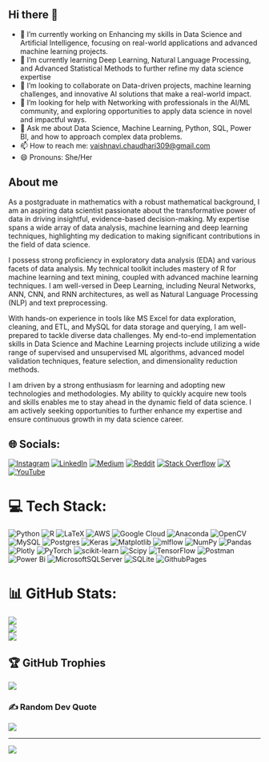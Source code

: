 ## Hi there 👋
- 🔭 I’m currently working on Enhancing my skills in Data Science and Artificial Intelligence, focusing on real-world applications and advanced machine learning projects.
- 🌱 I’m currently learning Deep Learning, Natural Language Processing, and Advanced Statistical Methods to further refine my data science expertise
- 👯 I’m looking to collaborate on Data-driven projects, machine learning challenges, and innovative AI solutions that make a real-world impact.
- 🤔 I’m looking for help with Networking with professionals in the AI/ML community, and exploring opportunities to apply data science in novel and impactful ways.
- 💬 Ask me about Data Science, Machine Learning, Python, SQL, Power BI, and how to approach complex data problems.
- 📫 How to reach me: vaishnavi.chaudhari309@gmail.com
- 😄 Pronouns: She/Her
## About me
As a postgraduate in mathematics with a robust mathematical background, I am an aspiring data scientist passionate about the transformative power of data in driving insightful, evidence-based decision-making. My expertise spans a wide array of data analysis, machine learning and deep learning techniques, highlighting my dedication to making significant contributions in the field of data science.

I possess strong proficiency in exploratory data analysis (EDA) and various facets of data analysis. My technical toolkit includes mastery of R for machine learning and text mining, coupled with advanced machine learning techniques. I am well-versed in Deep Learning, including Neural Networks, ANN, CNN, and RNN architectures, as well as Natural Language Processing (NLP) and text preprocessing.

With hands-on experience in tools like MS Excel for data exploration, cleaning, and ETL, and MySQL for 
data storage and querying, I am well-prepared to tackle diverse data challenges. My end-to-end implementation skills in Data Science and Machine Learning projects include utilizing a wide range of supervised and unsupervised ML algorithms, advanced model validation techniques, feature selection, and dimensionality reduction methods.

I am driven by a strong enthusiasm for learning and adopting new technologies and methodologies. My ability to quickly acquire new tools and skills enables me to stay ahead in the dynamic field of data science. I am actively seeking opportunities to further enhance my expertise and ensure continuous growth in my data science career.

## 🌐 Socials:
[![Instagram](https://img.shields.io/badge/Instagram-%23E4405F.svg?logo=Instagram&logoColor=white)](https://instagram.com/https://www.instagram.com/vaishnavi.chaudhari03/?hl=en) [![LinkedIn](https://img.shields.io/badge/LinkedIn-%230077B5.svg?logo=linkedin&logoColor=white)](https://linkedin.com/in/https://www.linkedin.com/in/vaishnavi-chaudhari-a04311261/) [![Medium](https://img.shields.io/badge/Medium-12100E?logo=medium&logoColor=white)](https://medium.com/@https://medium.com/@vaishnavi.chaudhari309) [![Reddit](https://img.shields.io/badge/Reddit-%23FF4500.svg?logo=Reddit&logoColor=white)](https://reddit.com/user/https://www.reddit.com/user/vaishnavi309/) [![Stack Overflow](https://img.shields.io/badge/-Stackoverflow-FE7A16?logo=stack-overflow&logoColor=white)](https://stackoverflow.com/users/https://stackoverflow.com/users/23227690/vaishnavi-chaudhari) [![X](https://img.shields.io/badge/X-black.svg?logo=X&logoColor=white)](https://x.com/https://x.com/Vaishna37683843) [![YouTube](https://img.shields.io/badge/YouTube-%23FF0000.svg?logo=YouTube&logoColor=white)](https://youtube.com/@https://www.youtube.com/@vaishnavichaudhari4066) 

# 💻 Tech Stack:
![Python](https://img.shields.io/badge/python-3670A0?style=flat&logo=python&logoColor=ffdd54) ![R](https://img.shields.io/badge/r-%23276DC3.svg?style=flat&logo=r&logoColor=white) ![LaTeX](https://img.shields.io/badge/latex-%23008080.svg?style=flat&logo=latex&logoColor=white) ![AWS](https://img.shields.io/badge/AWS-%23FF9900.svg?style=flat&logo=amazon-aws&logoColor=white) ![Google Cloud](https://img.shields.io/badge/GoogleCloud-%234285F4.svg?style=flat&logo=google-cloud&logoColor=white) ![Anaconda](https://img.shields.io/badge/Anaconda-%2344A833.svg?style=flat&logo=anaconda&logoColor=white) ![OpenCV](https://img.shields.io/badge/opencv-%23white.svg?style=flat&logo=opencv&logoColor=white) ![MySQL](https://img.shields.io/badge/mysql-4479A1.svg?style=flat&logo=mysql&logoColor=white) ![Postgres](https://img.shields.io/badge/postgres-%23316192.svg?style=flat&logo=postgresql&logoColor=white) ![Keras](https://img.shields.io/badge/Keras-%23D00000.svg?style=flat&logo=Keras&logoColor=white) ![Matplotlib](https://img.shields.io/badge/Matplotlib-%23ffffff.svg?style=flat&logo=Matplotlib&logoColor=black) ![mlflow](https://img.shields.io/badge/mlflow-%23d9ead3.svg?style=flat&logo=numpy&logoColor=blue) ![NumPy](https://img.shields.io/badge/numpy-%23013243.svg?style=flat&logo=numpy&logoColor=white) ![Pandas](https://img.shields.io/badge/pandas-%23150458.svg?style=flat&logo=pandas&logoColor=white) ![Plotly](https://img.shields.io/badge/Plotly-%233F4F75.svg?style=flat&logo=plotly&logoColor=white) ![PyTorch](https://img.shields.io/badge/PyTorch-%23EE4C2C.svg?style=flat&logo=PyTorch&logoColor=white) ![scikit-learn](https://img.shields.io/badge/scikit--learn-%23F7931E.svg?style=flat&logo=scikit-learn&logoColor=white) ![Scipy](https://img.shields.io/badge/SciPy-%230C55A5.svg?style=flat&logo=scipy&logoColor=%white) ![TensorFlow](https://img.shields.io/badge/TensorFlow-%23FF6F00.svg?style=flat&logo=TensorFlow&logoColor=white) ![Postman](https://img.shields.io/badge/Postman-FF6C37?style=flat&logo=postman&logoColor=white) ![Power Bi](https://img.shields.io/badge/power_bi-F2C811?style=flat&logo=powerbi&logoColor=black) ![MicrosoftSQLServer](https://img.shields.io/badge/Microsoft%20SQL%20Server-CC2927?style=flat&logo=microsoft%20sql%20server&logoColor=white) ![SQLite](https://img.shields.io/badge/sqlite-%2307405e.svg?style=flat&logo=sqlite&logoColor=white) ![GithubPages](https://img.shields.io/badge/github%20pages-121013?style=flat&logo=github&logoColor=white)
# 📊 GitHub Stats:
![](https://github-readme-stats.vercel.app/api?username=Vaishnavi309Chaudhari&theme=dark&hide_border=false&include_all_commits=true&count_private=false)<br/>
![](https://github-readme-streak-stats.herokuapp.com/?user=Vaishnavi309Chaudhari&theme=dark&hide_border=false)<br/>
![](https://github-readme-stats.vercel.app/api/top-langs/?username=Vaishnavi309Chaudhari&theme=dark&hide_border=false&include_all_commits=true&count_private=false&layout=compact)

## 🏆 GitHub Trophies
![](https://github-profile-trophy.vercel.app/?username=Vaishnavi309Chaudhari&theme=monokai&no-frame=false&no-bg=true&margin-w=4)

### ✍️ Random Dev Quote
![](https://quotes-github-readme.vercel.app/api?type=horizontal&theme=radical)

---
[![](https://visitcount.itsvg.in/api?id=Vaishnavi309Chaudhari&icon=0&color=0)](https://visitcount.itsvg.in)

<!-- Proudly created with GPRM ( https://gprm.itsvg.in ) -->
